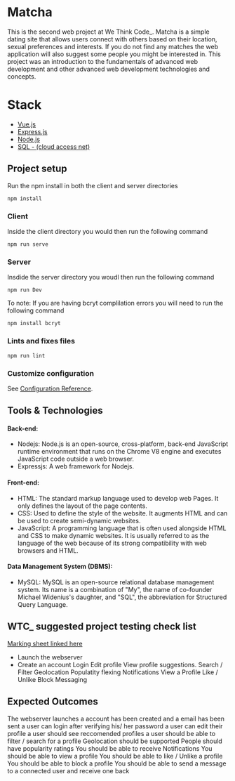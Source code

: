 # Matcha
This is the second web project at We Think Code_. Matcha is a simple dating site that allows users connect with others based on their location, sexual preferences and interests. If you do not find any matches the web application will also suggest some people you might be interested in. This project was an introduction to the fundamentals of advanced web development and other advanced web development technologies and concepts.

# Stack
* [Vue.js](https://vuejs.org/)
* [Express.js](https://expressjs.com/)
* [Node.js](https://nodejs.org)
* [SQL - (cloud access net)](https://www.cloudaccess.net/)

## Project setup
Run the npm install in both the client and server directories
```
npm install
```

### Client
Inside the client directory you would then run the following command
```
npm run serve
```

### Server
Insdide the server directory you woudl then run the following command
```
npm run Dev
```
To note: If you are having bcryt complilation errors you will need to run the following command
```
npm install bcryt
```

### Lints and fixes files
```
npm run lint
```

### Customize configuration
See [Configuration Reference](https://cli.vuejs.org/config/).

## Tools & Technologies
#### Back-end:
- Nodejs:  Node.js is an open-source, cross-platform, back-end JavaScript runtime environment that runs on the Chrome V8 engine and executes JavaScript code outside a web browser.
- Expressjs: A web framework for Nodejs.
#### Front-end:
- HTML: The standard markup language used to develop web Pages. It only defines the layout of the page contents. 
- CSS: Used to define the style of the website. It augments HTML and can be used to create semi-dynamic websites.
- JavaScript: A programming language that is often used alongside HTML and CSS to make dynamic websites. It is usually referred to as the language of the web because of its strong compatibility with web browsers and HTML.
#### Data Management System (DBMS):
- MySQL: MySQL is an open-source relational database management system. Its name is a combination of "My", the name of co-founder Michael Widenius's daughter, and "SQL", the abbreviation for Structured Query Language.


## WTC_ suggested project testing check list
[Marking sheet linked here](https://github.com/Mell-vin/Matcha2.0/blob/master/matcha.markingsheet.pdf)

* Launch the webserver
*  Create an account
Login
Edit profile
View profile suggestions.
Search / Filter
Geolocation
Populatity flexing
Notifications
View a Profile
Like / Unlike
Block
Messaging

## Expected Outcomes
    
The webserver launches
a account has been created and a email has been sent
a user can login after verifying his/ her password
a user can edit their profile
a user should see reccomended profiles
a user should be able to filter / search for a profile
Geolocation should be supported
People should have popularity ratings
You should be able to receive Notifications
You should be able to view a profile
You should be able to like / Unlike a profile
You should be able to block a profile
You should be able to send a message to a connected user and receive one back